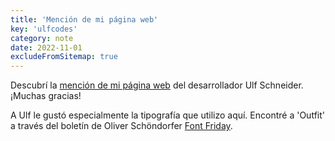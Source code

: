 ```yaml
---
title: 'Mención de mi página web'
key: 'ulfcodes'
category: note
date: 2022-11-01
excludeFromSitemap: true
---
```


Descubrí la [mención de mi página web](https://ulf.codes/2022-10-28-outfit/) del desarrollador Ulf Schneider. ¡Muchas gracias!

A Ulf le gustó especialmente la tipografía que utilizo aquí. Encontré a 'Outfit' a través del boletín de Oliver Schöndorfer [Font Friday](https://pimpmytype.com/category/fontfriday/).
